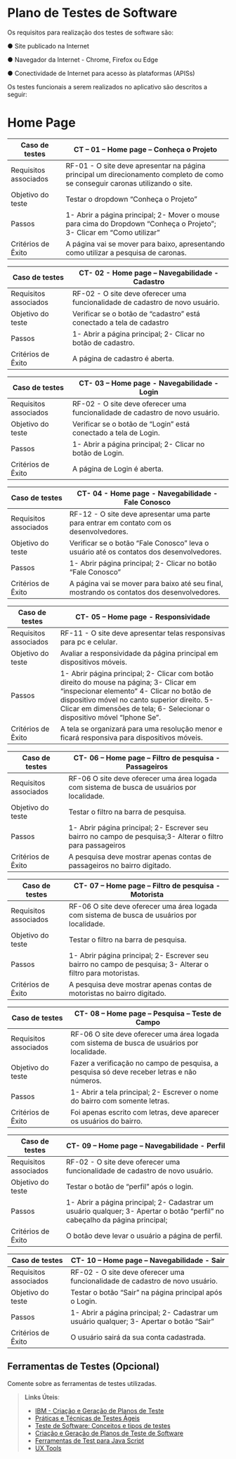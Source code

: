 # Plano de Testes de Software

Os requisitos para realização dos testes de software são:

● Site publicado na Internet

● Navegador da Internet - Chrome, Firefox ou Edge

● Conectividade de Internet para acesso às plataformas (APISs)

Os testes funcionais a serem realizados no aplicativo são descritos a seguir:

# Home Page

| Caso de testes | CT – 01 – Home page – Conheça o Projeto |
|---|---|
| Requisitos associados | RF-01 - O site deve apresentar na página principal um direcionamento completo de como se conseguir caronas utilizando o site. | 
| Objetivo do teste | Testar o dropdown “Conheça o Projeto” |
| Passos | 1-	Abrir a página principal; 2-	Mover o mouse para cima do Dropdown “Conheça o Projeto”; 3-	Clicar em “Como utilizar” |
| Critérios de Êxito | A página vai se mover para baixo, apresentando como utilizar a pesquisa de caronas. |

| Caso de testes | CT- 02 - Home page – Navegabilidade - Cadastro |
|---|---|
| Requisitos associados | RF-02 - O site deve oferecer uma funcionalidade de cadastro de novo usuário. |
| Objetivo do teste | Verificar se o botão de “cadastro” está conectado a tela de cadastro |
| Passos | 1-	Abrir a página principal; 2-	Clicar no botão de cadastro. |
| Critérios de Êxito | A página de cadastro é aberta. |

| Caso de testes | CT- 03 – Home page - Navegabilidade -Login |
|---|---|
| Requisitos associados | RF-02 - O site deve oferecer uma funcionalidade de cadastro de novo usuário. |
| Objetivo do teste | Verificar se o botão de “Login” está conectado a tela de Login. |
| Passos | 1-	Abrir a página principal; 2-	Clicar no botão de Login. |
| Critérios de Êxito | A página de Login é aberta. |

| Caso de testes | CT- 04 - Home page - Navegabilidade -  Fale Conosco  |
|---|---|
| Requisitos associados | RF-12 - O site deve apresentar uma parte para entrar em contato com os desenvolvedores. |
| Objetivo do teste | Verificar se o botão “Fale Conosco” leva o usuário até os contatos dos desenvolvedores. |
| Passos | 1-	Abrir página principal; 2-	Clicar no botão “Fale Conosco” |
| Critérios de Êxito | A página vai se mover para baixo até seu final, mostrando os contatos dos desenvolvedores. |
 
| Caso de testes | CT- 05 – Home page - Responsividade  |
|---|---|
| Requisitos associados | RF-11 - O site deve apresentar telas responsivas para pc e celular. |
| Objetivo do teste | Avaliar a responsividade da página principal em dispositivos móveis. |
| Passos | 1-	Abrir página principal; 2-	Clicar com botão direito do mouse na página; 3-	Clicar em “inspecionar elemento” 4-	Clicar no botão de dispositivo móvel no canto superior direito. 5-	Clicar em dimensões de tela; 6-	Selecionar o dispositivo móvel “Iphone Se”. |
| Critérios de Êxito | A tela se organizará para uma resolução menor e ficará responsiva para dispositivos móveis. |

| Caso de testes | CT- 06 – Home page – Filtro de pesquisa - Passageiros  |
|---|---|
| Requisitos associados | RF-06 O site deve oferecer uma área logada com sistema de busca de usuários por localidade. |
| Objetivo do teste | Testar o filtro na barra de pesquisa. |
| Passos | 1-	Abrir página principal; 2-	Escrever seu bairro no campo de pesquisa;3-	Alterar o filtro para passageiros |
| Critérios de Êxito | A pesquisa deve mostrar apenas contas de passageiros no bairro digitado. |

| Caso de testes | CT- 07 – Home page – Filtro de pesquisa - Motorista  |
|---|---|
| Requisitos associados | RF-06 O site deve oferecer uma área logada com sistema de busca de usuários por localidade. |
| Objetivo do teste | Testar o filtro na barra de pesquisa. |
| Passos | 1-	Abrir página principal; 2-	Escrever seu bairro no campo de pesquisa; 3-	Alterar o filtro para motoristas. |
| Critérios de Êxito | A pesquisa deve mostrar apenas contas de motoristas no bairro digitado. |

| Caso de testes | CT- 08 – Home page – Pesquisa – Teste de Campo  |
|---|---|
| Requisitos associados | RF-06 O site deve oferecer uma área logada com sistema de busca de usuários por localidade. |
| Objetivo do teste | Fazer a verificação no campo de pesquisa, a pesquisa só deve receber letras e não números. |
| Passos | 1-	Abrir a tela principal; 2-	Escrever o nome do bairro com somente letras.|
| Critérios de Êxito | Foi apenas escrito com letras, deve aparecer os usuários do bairro. |

| Caso de testes | CT- 09 – Home page – Navegabilidade - Perfil  |
|---|---|
| Requisitos associados | RF-02 - O site deve oferecer uma funcionalidade de cadastro de novo usuário. |
| Objetivo do teste | Testar o botão de “perfil” após o login. |
| Passos | 1-	Abrir a página principal; 2-	Cadastrar um usuário qualquer; 3-	Apertar o botão “perfil” no cabeçalho da página principal; |
| Critérios de Êxito | O botão deve levar o usuário a página de perfil. |

| Caso de testes | CT- 10 – Home page – Navegabilidade - Sair  |
|---|---|
| Requisitos associados | RF-02 - O site deve oferecer uma funcionalidade de cadastro de novo usuário. |
| Objetivo do teste | Testar o botão “Sair” na página principal após o Login. |
| Passos | 1-	Abrir a página principal; 2-	Cadastrar um usuário qualquer; 3-	Apertar o botão “Sair” |
| Critérios de Êxito | O usuário sairá da sua conta cadastrada. |


## Ferramentas de Testes (Opcional)

Comente sobre as ferramentas de testes utilizadas.
 
> **Links Úteis**:
> - [IBM - Criação e Geração de Planos de Teste](https://www.ibm.com/developerworks/br/local/rational/criacao_geracao_planos_testes_software/index.html)
> - [Práticas e Técnicas de Testes Ágeis](http://assiste.serpro.gov.br/serproagil/Apresenta/slides.pdf)
> -  [Teste de Software: Conceitos e tipos de testes](https://blog.onedaytesting.com.br/teste-de-software/)
> - [Criação e Geração de Planos de Teste de Software](https://www.ibm.com/developerworks/br/local/rational/criacao_geracao_planos_testes_software/index.html)
> - [Ferramentas de Test para Java Script](https://geekflare.com/javascript-unit-testing/)
> - [UX Tools](https://uxdesign.cc/ux-user-research-and-user-testing-tools-2d339d379dc7)
